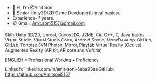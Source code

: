 - 👋 Hi, I’m @Amit Soni
- 👀 Senior Unity3D/2D Game Developer(Unreal basics).
- Experience- 7 years.
- 📫 Gmail: Amit.soni5157@gmail.com

Skils
Unity 3D/2D, Unreal, Cocos2DX, J2ME.
C#, C++, C, Java basics.
Visual Studio, Visual Studio Code, Android Studio, MonoDevelop.
GitHub, GitLab, Tortoise SVN
Photon, Mirror, Playfab
Virtual Reality (Oculus)
Augmented Reality (AR kit, AR core and Vuforia)


ENGLISH 
• Professional Working
• Proficiency



LinkedIn: linkedin.com/in/amit-soni-6aba93aa
GitHub: https://github.com/Amitsoni5157
